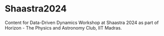 # Shaastra2024
Content for Data-Driven Dynamics Workshop at Shaastra 2024 as part of Horizon - The Physics and Astronomy Club, IIT Madras.
